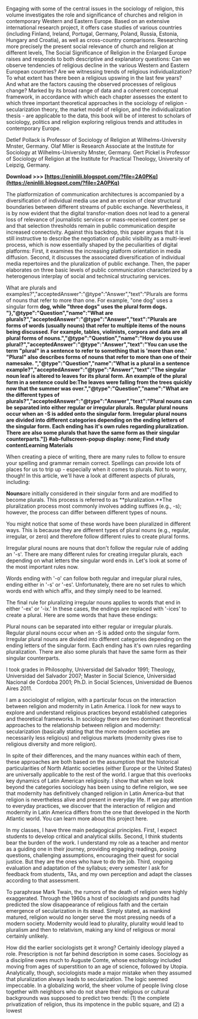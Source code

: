 Engaging with some of the central issues in the sociology of religion, this volume investigates the role and significance of churches and religion in contemporary Western and Eastern Europe. Based on an extensive international research project, it offers case studies of various countries (including Finland, Ireland, Portugal, Germany, Poland, Russia, Estonia, Hungary and Croatia), as well as cross-country comparisons. Researching more precisely the present social relevance of church and religion at different levels, The Social Significance of Religion in the Enlarged Europe raises and responds to both descriptive and explanatory questions: Can we observe tendencies of religious decline in the various Western and Eastern European countries? Are we witnessing trends of religious individualization? To what extent has there been a religious upswing in the last few years? And what are the factors causing the observed processes of religious change? Marked by its broad range of data and a coherent conceptual framework, in accordance with which each chapter assesses the extent to which three important theoretical approaches in the sociology of religion - secularization theory, the market model of religion, and the individualization thesis - are applicable to the data, this book will be of interest to scholars of sociology, politics and religion exploring religious trends and attitudes in contemporary Europe.
 
Detlef Pollack is Professor of Sociology of Religion at Wilhelms-University Mnster, Germany. Olaf Mller is Research Associate at the Institute for Sociology at Wilhelms-University Mnster, Germany. Gert Pickel is Professor of Sociology of Religion at the Institute for Practical Theology, University of Leipzig, Germany.
 
**Download >>> [https://eninlili.blogspot.com/?file=2A0PKq](https://eninlili.blogspot.com/?file=2A0PKq)**


 
The platformization of communication architectures is accompanied by a diversification of individual media use and an erosion of clear structural boundaries between different streams of public exchange. Nevertheless, it is by now evident that the digital transfor-mation does not lead to a general loss of relevance of journalistic services or mass-received content per se and that selection thresholds remain in public communication despite increased connectivity. Against this backdrop, this paper argues that it is still instructive to describe the negotiation of public visibility as a multi-level process, which is now essentially shaped by the peculiarities of digital platforms: First, it examines the increasing platform orientation in media diffusion. Second, it discusses the associated diversification of individual media repertoires and the pluralization of public exchange. Then, the paper elaborates on three basic levels of public communication characterized by a heterogenous interplay of social and technical structuring services.
 
What are plurals and examples?","acceptedAnswer":"@type":"Answer","text":"Plurals are forms of nouns that refer to more than one. For example, "one dog" uses a singular form **dog, while "three dogs" uses the plural form dogs. "},"@type":"Question","name":"What are plurals?","acceptedAnswer":"@type":"Answer","text":"Plurals are forms of words (usually nouns) that refer to multiple items of the nouns being discussed. For example, tables, violinists, corpora and data are all plural forms of nouns.","@type":"Question","name":"How do you use plural?","acceptedAnswer":"@type":"Answer","text":"You can use the term "plural" in a sentence to refer to something that is 'more than one.' "Plural" also describes forms of nouns that refer to more than one of their namesake. ","@type":"Question","name":"What is a plural in a sentence example?","acceptedAnswer":"@type":"Answer","text":"The singular noun leaf is altered to leaves for its plural form. An example of the plural form in a sentence could be:The leaves were falling from the trees quickly now that the summer was over.","@type":"Question","name":"What are the different types of plurals?","acceptedAnswer":"@type":"Answer","text":"Plural nouns can be separated into either regular or irregular plurals. Regular plural nouns occur when an -S is added onto the singular form. Irregular plural nouns are divided into different categories depending on the ending letters of the singular form. Each ending has it's own rules regarding pluralization. There are also some plurals that have the same form as their singular counterparts."]} #ab-fullscreen-popup  display: none; Find study contentLearning Materials**
 
When creating a piece of writing, there are many rules to follow to ensure your spelling and grammar remain correct. Spellings can provide lots of places for us to trip up - especially when it comes to plurals. Not to worry, though! In this article, we'll have a look at different aspects of plurals, including:
 
**Nouns**are initially considered in their singular form and are modified to become plurals. This process is referred to as **pluralization.**The pluralization process most commonly involves adding suffixes (e.g., -s); however, the process can differ between different types of nouns.
 
You might notice that some of these words have been pluralized in different ways. This is because they are different types of plural nouns (e.g., regular, irregular, or zero) and therefore follow different rules to create plural forms.
 
Irregular plural nouns are nouns that don't follow the regular rule of adding an '-s'. There are many different rules for creating irregular plurals, each depending on what letters the singular word ends in. Let's look at some of the most important rules now.

Words ending with '-o' can follow both regular and irregular plural rules, ending either in '-s' or '-es'. Unfortunately, there are no set rules to which words end with which affix, and they simply need to be learned.
 
The final rule for pluralizing irregular nouns applies to words that end in either '-ex' or '-ix.' In these cases, the endings are replaced with '-ices' to create a plural. Here are some words that have these endings:
 
Plural nouns can be separated into either regular or irregular plurals. Regular plural nouns occur when an -S is added onto the singular form. Irregular plural nouns are divided into different categories depending on the ending letters of the singular form. Each ending has it's own rules regarding pluralization. There are also some plurals that have the same form as their singular counterparts.
 
I took grades in Philosophy, Universidad del Salvador 1991; Theology, Universidad del Salvador 2007; Master in Social Science, Universidad Nacional de Cordoba 2001; Ph.D. in Social Sciences, Universidad de Buenos Aires 2011.
 
I am a sociologist of religion, with a particular focus on the interaction between religion and modernity in Latin America. I look for new ways to explore and understand religious practices beyond established categories and theoretical frameworks. In sociology there are two dominant theoretical approaches to the relationship between religion and modernity: secularization (basically stating that the more modern societies are necessarily less religious) and religious markets (modernity gives rise to religious diversity and more religion).
 
In spite of their differences, and the many nuances within each of them, these approaches are both based on the assumption that the historical particularities of North Atlantic societies (either Europe or the United States) are universally applicable to the rest of the world. I argue that this overlooks key dynamics of Latin American religiosity. I show that when we look beyond the categories sociology has been using to define religion, we see that modernity has definitively changed religion in Latin America-but that religion is nevertheless alive and present in everyday life. If we pay attention to everyday practices, we discover that the interaction of religion and modernity in Latin America differs from the one that developed in the North Atlantic world. You can learn more about this project here.
 
In my classes, I have three main pedagogical principles. First, I expect students to develop critical and analytical skills. Second, I think students bear the burden of the work. I understand my role as a teacher and mentor as a guiding one in their journey, providing engaging readings, posing questions, challenging assumptions, encouraging their quest for social justice. But they are the ones who have to do the job. Third, ongoing evaluation and adaptation of the syllabus; every semester I ask for feedback from students, TAs, and my own perception and adapt the classes according to that assessment.
 
To paraphrase Mark Twain, the rumors of the death of religion were highly exaggerated. Through the 1960s a host of sociologists and pundits had predicted the slow disappearance of religious faith and the certain emergence of secularization in its stead. Simply stated, as mankind matured, religion would no longer serve the most pressing needs of a modern society. Modernity would lead to plurality, plurality would lead to pluralism and then to relativism, making any kind of religious or moral certainly unlikely.
 
How did the earlier sociologists get it wrong? Certainly ideology played a role. Prescription is not far behind description in some cases. Sociology as a discipline owes much to Auguste Comte, whose eschatology included moving from ages of superstition to an age of science, followed by Utopia. Analytically, though, sociologists made a major mistake when they assumed that pluralization always leads to secularization. The logic seemed impeccable. In a globalizing world, the sheer volume of people living close together with neighbors who do not share their religious or cultural backgrounds was supposed to predict two trends: (1) the complete privatization of religion, thus its impotence in the public square, and (2) a lowest 